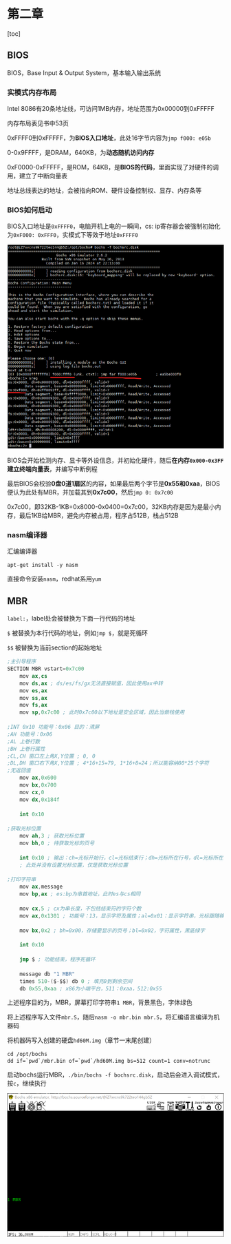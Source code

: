 # 第二章

[toc]

## BIOS

BIOS，Base Input & Output System，基本输入输出系统

### 实模式内存布局

Intel 8086有20条地址线，可访问1MB内存，地址范围为0x00000到0xFFFFF

内存布局表见书中53页

0xFFFF0到0xFFFFF，为**BIOS入口地址**，此处16字节内容为`jmp f000: e05b`

0-0x9FFFF，是DRAM，640KB，为**动态随机访问内存**

0xF0000-0xFFFFF，是ROM，64KB，是**BIOS的代码**，里面实现了对硬件的调用，建立了中断向量表

地址总线表达的地址，会被指向ROM、硬件设备控制权、显存、内存条等

### BIOS如何启动

BIOS入口地址是`0xFFFF0`，电脑开机上电的一瞬间，cs: ip寄存器会被强制初始化为`0xF000: 0xFFF0`，实模式下等效于地址`0xFFFF0`

![地址](./pic/image.png)

BIOS会开始检测内存、显卡等外设信息，并初始化硬件，随后**在内存`0x000-0x3FF`建立终端向量表**，并编写中断例程

最后BIOS会校验**0盘0道1扇区**的内容，如果最后两个字节是**0x55和0xaa**，BIOS便认为此处有MBR，并加载其到**0x7c00**，然后`jmp 0: 0x7c00`

0x7c00，即32KB-1KB=0x8000-0x0400=0x7c00，32KB内存是因为是最小内存，最后1KB给MBR，避免内存被占用，程序占512B，栈占512B

### nasm编译器

汇编编译器

```shell
apt-get install -y nasm
```

直接命令安装`nasm`，redhat系用`yum`

## MBR

`label:`，label处会被替换为下面一行代码的地址

`$` 被替换为本行代码的地址，例如`jmp $`，就是死循环

`$$` 被替换为当前section的起始地址

```S
;主引导程序
SECTION MBR vstart=0x7c00
    mov ax,cs
    mov ds,ax ; ds/es/fs/gx无法直接赋值，因此使用ax中转
    mov es,ax
    mov ss,ax
    mov fs,ax
    mov sp,0x7c00 ; 此时0x7c00以下地址是安全区域，因此当做栈使用

;INT 0x10 功能号：0x06 目的：清屏
;AH 功能号：0x06
;AL 上卷行数
;BH 上卷行属性
;CL,CH 窗口左上角X,Y位置 ; 0, 0
;DL,DH 窗口右下角X,Y位置 ; 4*16+15=79, 1*16+8=24；所以能容纳80*25个字符
;无返回值
    mov ax,0x600
    mov bx,0x700
    mov cx,0
    mov dx,0x184f

    int 0x10

;获取光标位置
    mov ah,3 ; 获取光标位置
    mov bh,0 ; 待获取光标的页号

    int 0x10 ; 输出：ch=光标开始行，cl=光标结束行；dh=光标所在行号，dl=光标所在列号
    ; 此处并没有设置光标位置，仅是获取光标位置

;打印字符串
    mov ax,message
    mov bp,ax ; es:bp为串首地址，此时es与cs相同

    mov cx,5 ; cx为串长度，不包括结束符的字符个数
    mov ax,0x1301 ; 功能号：13，显示字符及属性；al=0x01：显示字符串，光标跟随移动

    mov bx,0x2 ; bh=0x00，存储要显示的页号；bl=0x02，字符属性，黑底绿字

    int 0x10

    jmp $ ; 功能结束，程序死循环

    message db "1 MBR"
    times 510-($-$$) db 0 ; 填充0到剩余空间
    db 0x55,0xaa ; x86为小端平台，511：0xaa，512:0x55
```

上述程序目的为，MBR，屏幕打印字符串`1 MBR`，背景黑色，字体绿色

将上述程序写入文件`mbr.S`，随后`nasm -o mbr.bin mbr.S`，将汇编语言编译为机器码

将机器码写入创建的硬盘`hd60M.img`（章节一末尾创建）

```shell
cd /opt/bochs
dd if=`pwd`/mbr.bin of=`pwd`/hd60M.img bs=512 count=1 conv=notrunc
```

启动bochs运行MBR，`./bin/bochs -f bochsrc.disk`，启动后会进入调试模式，按`c`，继续执行

![first mbr](./pic/mbr.png)
